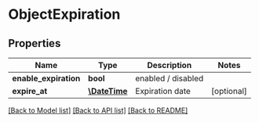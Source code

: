 # ObjectExpiration

## Properties
Name | Type | Description | Notes
------------ | ------------- | ------------- | -------------
**enable_expiration** | **bool** | enabled / disabled | 
**expire_at** | [**\DateTime**](\DateTime.md) | Expiration date | [optional] 

[[Back to Model list]](../README.md#documentation-for-models) [[Back to API list]](../README.md#documentation-for-api-endpoints) [[Back to README]](../README.md)


